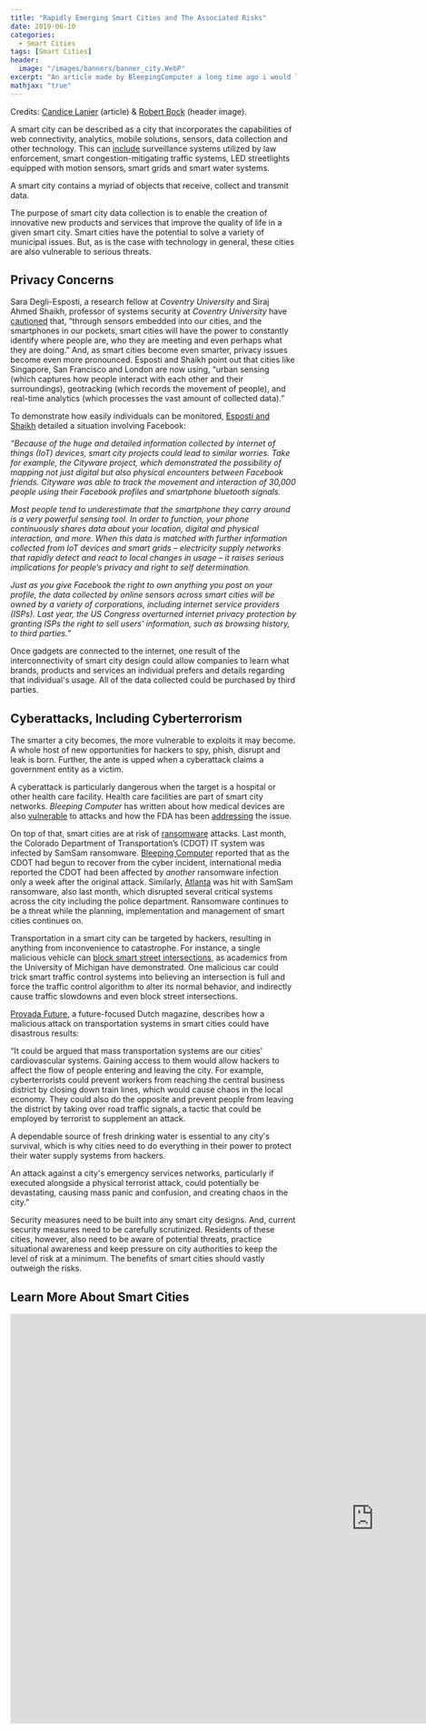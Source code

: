 ```yaml
---
title: "Rapidly Emerging Smart Cities and The Associated Risks"
date: 2019-06-10
categories:
  - Smart Cities
tags: [Smart Cities]
header:
  image: "/images/banners/banner_city.WebP"
excerpt: "An article made by BleepingComputer a long time ago i would like to share. This topic will be covered later in this blog"
mathjax: "true"
---
```


Credits:  [Candice Lanier](https://www.bleepingcomputer.com/author/candice-lanier/) (article) & [Robert Bock](https://unsplash.com/@robertbock) (header image).

A smart city can be described as a city that incorporates the capabilities of web connectivity, analytics, mobile solutions, sensors, data collection and other technology. This can [include](https://www.provada.nl/future/#/trend/smart-cities-and-the-rising-danger-of-cyber-attacks) surveillance systems utilized by law enforcement, smart congestion-mitigating traffic systems, LED streetlights equipped with motion sensors, smart grids and smart water systems.

A smart city contains a myriad of objects that receive, collect and transmit data.

The purpose of smart city data collection is to enable the creation of innovative new products and services that improve the quality of life in a given smart city. Smart cities have the potential to solve a variety of municipal issues. But, as is the case with technology in general, these cities are also vulnerable to serious threats.

## Privacy Concerns

Sara Degli-Esposti, a research fellow at *Coventry* *University* and Siraj Ahmed Shaikh, professor of systems security at *Coventry* *University* have [cautioned](https://www.independent.co.uk/life-style/gadgets-and-tech/news/smart-cities-big-data-technology-mobile-phones-internet-computers-macs-laptops-a8308566.html) that, “through sensors embedded into our cities, and the smartphones in our pockets, smart cities will have the power to constantly identify where people are, who they are meeting and even perhaps what they are doing.” And, as smart cities become even smarter, privacy issues become even more pronounced. Esposti and Shaikh point out that cities like Singapore, San Francisco and London are now using, “urban sensing (which captures how people interact with each other and their surroundings), geotracking (which records the movement of people), and real-time analytics (which processes the vast amount of collected data).”

To demonstrate how easily individuals can be monitored, [Esposti and Shaikh](https://www.independent.co.uk/life-style/gadgets-and-tech/news/smart-cities-big-data-technology-mobile-phones-internet-computers-macs-laptops-a8308566.html) detailed a situation involving Facebook:

*“Because of the huge and detailed information collected by internet of things (IoT) devices, smart city projects could lead to similar worries. Take for example, the Cityware project, which demonstrated the possibility of mapping not just digital but also physical encounters between Facebook friends. Cityware was able to track the movement and interaction of 30,000 people using their Facebook profiles and smartphone bluetooth signals.*

*Most people tend to underestimate that the smartphone they carry around is a very powerful sensing tool. In order to function, your phone continuously shares data about your location, digital and physical interaction, and more. When this data is matched with further information collected from IoT devices and smart grids – electricity supply networks that rapidly detect and react to local changes in usage – it raises serious implications for people’s privacy and right to self determination.*

*Just as you give Facebook the right to own anything you post on your profile, the data collected by online sensors across smart cities will be owned by a variety of corporations, including internet service providers (ISPs). Last year, the US Congress overturned internet privacy protection by granting ISPs the right to sell users’ information, such as browsing history, to third parties.”*

Once gadgets are connected to the internet, one result of the interconnectivity of smart city design could allow companies to learn what brands, products and services an individual prefers and details regarding that individual's usage. All of the data collected could be purchased by third parties.

## Cyberattacks, Including Cyberterrorism

The smarter a city becomes, the more vulnerable to exploits it may become. A whole host of new opportunities for hackers to spy, phish, disrupt and leak is born. Further, the ante is upped when a cyberattack claims a government entity as a victim.

A cyberattack is particularly dangerous when the target is a hospital or other health care facility. Health care facilities are part of smart city networks. *Bleeping Computer* has written about how medical devices are also [vulnerable](https://www.bleepingcomputer.com/news/security/brainjacking-a-potentially-deadly-type-of-hacking/) to attacks and how the FDA has been [addressing](https://www.bleepingcomputer.com/news/government/fda-wants-medical-devices-to-have-mandatory-built-in-update-mechanisms/) the issue.

On top of that, smart cities are at risk of [ransomware](https://www.bleepingcomputer.com/forums/f/239/ransomware-help-tech-support/) attacks. Last month, the Colorado Department of Transportation’s (CDOT) IT system was infected by SamSam ransomware. [Bleeping Computer](https://www.bleepingcomputer.com/news/security/the-week-in-ransomware-march-23rd-2018-govt-infections-zenis-and-more/) reported that as the CDOT had begun to recover from the cyber incident, international media reported the CDOT had been affected by *another* ransomware infection only a week after the original attack. Similarly, [Atlanta](https://www.bleepingcomputer.com/news/security/city-of-atlanta-it-systems-hit-by-samsam-ransomware/) was hit with SamSam ransomware, also last month, which disrupted several critical systems across the city including the police department. Ransomware continues to be a threat while the planning, implementation and management of smart cities continues on.

Transportation in a smart city can be targeted by hackers, resulting in anything from inconvenience to catastrophe.  For instance, a single malicious vehicle can [block](https://www.bleepingcomputer.com/news/technology/one-single-malicious-vehicle-can-block-smart-street-intersections-in-the-us/)[ smart street intersections](https://www.bleepingcomputer.com/news/technology/one-single-malicious-vehicle-can-block-smart-street-intersections-in-the-us/), as academics from the University of Michigan have demonstrated. One malicious car could trick smart traffic control systems into believing an intersection is full and force the traffic control algorithm to alter its normal behavior, and indirectly cause traffic slowdowns and even block street intersections.

[Provada Future](https://www.provada.nl/future/#/trend/smart-cities-and-the-rising-danger-of-cyber-attacks), a future-focused Dutch magazine, describes how a malicious attack on transportation systems in smart cities could have disastrous results:

“It could be argued that mass transportation systems are our cities' cardiovascular systems. Gaining access to them would allow hackers to affect the flow of people entering and leaving the city. For example, cyberterrorists could prevent workers from reaching the central business district by closing down train lines, which would cause chaos in the local economy. They could also do the opposite and prevent people from leaving the district by taking over road traffic signals, a tactic that could be employed by terrorist to supplement an attack.

A dependable source of fresh drinking water is essential to any city's survival, which is why cities need to do everything in their power to protect their water supply systems from hackers.

An attack against a city's emergency services networks, particularly if executed alongside a physical terrorist attack, could potentially be devastating, causing mass panic and confusion, and creating chaos in the city.”

Security measures need to be built into any smart city designs. And, current security measures need to be carefully scrutinized. Residents of these cities, however, also need to be aware of potential threats, practice situational awareness and keep pressure on city authorities to keep the level of risk at a minimum. The benefits of smart cities should vastly outweigh the risks.

## Learn More About Smart Cities

<iframe width="1280" height="720" src="https://www.youtube.com/embed/gXuPXqNdCLw" frameborder="0" allow="accelerometer; autoplay; encrypted-media; gyroscope; picture-in-picture" allowfullscreen></iframe>
